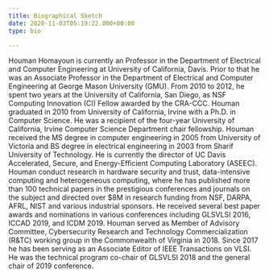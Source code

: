 ```yaml
---
title: Biographical Sketch
date: 2020-11-03T05:19:22.000+00:00
type: bio

---
```

Houman Homayoun is currently an Professor in the Department of Electrical and Computer Engineering at University of California, Davis. Prior to that he was an Associate Professor in the Department of Electrical and Computer Engineering at George Mason University (GMU). From 2010 to 2012, he spent two years at the University of California, San Diego, as NSF Computing Innovation (CI) Fellow awarded by the CRA-CCC. Houman graduated in 2010 from University of California, Irvine with a Ph.D. in Computer Science. He was a recipient of the four-year University of California, Irvine Computer Science Department chair fellowship. Houman received the MS degree in computer engineering in 2005 from University of Victoria and BS degree in electrical engineering in 2003 from Sharif University of Technology. He is currently the director of UC Davis Accelerated, Secure, and Energy-Efficient Computing Laboratory (ASEEC).  Houman conduct research in hardware security and trust, data-intensive computing and heterogeneous computing, where he has published more than 100 technical papers in the prestigious conferences and journals on the subject and directed over $8M in research funding from NSF, DARPA, AFRL, NIST and various industrial sponsors. He received several best paper awards and nominations in various conferences including GLSVLSI 2016, ICCAD 2019, and ICDM 2019. Houman served as Member of Advisory Committee, Cybersecurity Research and Technology Commercialization (R&TC) working group in the Commonwealth of Virginia in 2018. Since 2017 he has been serving as an Associate Editor of IEEE Transactions on VLSI. He was the technical program co-chair of GLSVLSI 2018 and the general chair of 2019 conference.